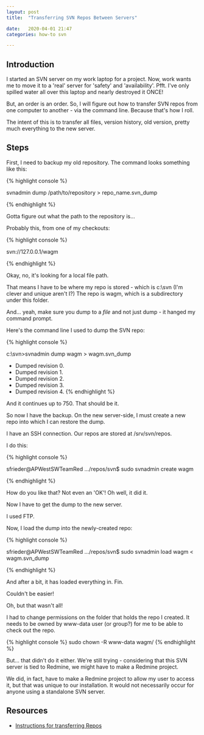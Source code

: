 ```yaml
---
layout: post
title:  "Transferring SVN Repos Between Servers"

date:   2020-04-01 21:47
categories: how-to svn

---
```


## Introduction ##

I started an SVN server on my work laptop for a project. Now, work wants me to move it to a 'real' server for 'safety' and 'availability'. Pfft. I've only
spilled water all over this laptop and nearly destroyed it ONCE!

But, an order is an order. So, I will figure out how to transfer SVN repos from one computer to another - via the command line. Because that's how I roll.

The intent of this is to transfer all files, version history, old version, pretty much everything to the new server.

## Steps ##

First, I need to backup my old repository. The command looks something like this:

{% highlight console %}

svnadmin dump /path/to/repository > repo_name.svn_dump

{% endhighlight %}

Gotta figure out what the path to the repository is...

Probably this, from one of my checkouts:

{% highlight console %}

svn://127.0.0.1/wagm

{% endhighlight %}

Okay, no, it's looking for a local file path.

That means I have to be where my repo is stored - which is c:\svn (I'm clever and unique aren't I?)
The repo is wagm, which is a subdirectory under this folder.

And... yeah, make sure you dump to a *file* and not just dump - it hanged my command prompt.

Here's the command line I used to dump the SVN repo:

{% highlight console %}

c:\svn>svnadmin dump wagm > wagm.svn_dump
* Dumped revision 0.
* Dumped revision 1.
* Dumped revision 2.
* Dumped revision 3.
* Dumped revision 4.
{% endhighlight %}

And it continues up to 750. That should be it.

So now I have the backup. On the new server-side, I must create a new repo into which I can 
restore the dump.

I have an SSH connection. Our repos are stored at /srv/svn/repos.

I do this:

{% highlight console %}

sfrieder@APWestSWTeamRed .../repos/svn$ sudo svnadmin create wagm

{% endhighlight %}

How do you like that? Not even an 'OK'!
Oh well, it did it.

Now I have to get the dump to the new server.

I used FTP.

Now, I load the dump into the newly-created repo:

{% highlight console %}

sfrieder@APWestSWTeamRed .../repos/svn$ sudo svnadmin load wagm < wagm.svn_dump

{% endhighlight %}

And after a bit, it has loaded everything in.  Fin.

Couldn't be easier!

Oh, but that wasn't all!

I had to change permissions on the folder that holds the repo I created. It needs to be owned by www-data user (or group?) for me to be able to check out the repo.

{% highlight console %}
sudo chown -R www-data wagm/
{% endhighlight %}

But... that didn't do it either. We're still trying - considering that this SVN server is tied to Redmine, we might have to make a Redmine project.

We did, in fact, have to make a Redmine project to allow my user to access it, but that was unique to our installation. It would not necessarily occur for anyone using a standalone SVN server.

## Resources ##

* [Instructions for transferring Repos](https://www.petefreitag.com/item/665.cfm)